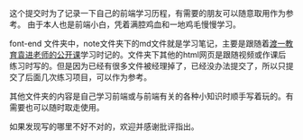 这个提交时为了记录一下自己的前端学习历程，有需要的朋友可以随意取用作为参考。
由于本人也是前端小白，凭着满腔鸡血和一地鸡毛慢慢学习。

font-end 文件夹中，note文件夹下的md文件就是学习笔记，主要是跟随着[渡一教育袁进老师的公开课](https://www.bilibili.com/video/BV1yx411d7Rc/)学习时记的。文件夹下其他的html网页是跟随视频或作课后练习时写的。但是因为已经有很多文件被经理掉了，已经没办法提交了，所以只提交了后面几次练习项目，可以作为参考。

其他文件夹的内容是自己学习前端或与前端有关的各种小知识时顺手写着玩的。有需要也可以随时取走使用。

如果发现写的哪里不好不对的，欢迎并感谢批评指出。
